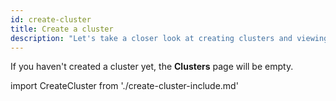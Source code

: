 ```yaml
---
id: create-cluster
title: Create a cluster
description: "Let's take a closer look at creating clusters and viewing their details."
---
```


If you haven't created a cluster yet, the **Clusters** page will be empty.

import CreateCluster from './create-cluster-include.md'

<CreateCluster/>
